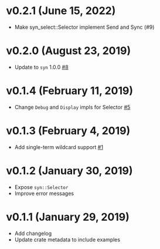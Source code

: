 # v0.2.1 (June 15, 2022)
* Make syn_select::Selector implement Send and Sync (#9) 

# v0.2.0 (August 23, 2019)
* Update to `syn` 1.0.0 [#8](https://github.com/TedDriggs/syn-select/pull/8)

# v0.1.4 (February 11, 2019)
* Change `Debug` and `Display` impls for Selector [#5](https://github.com/TedDriggs/issues/5)

# v0.1.3 (February 4, 2019)
* Add single-term wildcard support [#1](https://github.com/TedDriggs/syn-select/issues/1)

# v0.1.2 (January 30, 2019)
* Expose `syn::Selector`
* Improve error messages

# v0.1.1 (January 29, 2019)
* Add changelog
* Update crate metadata to include examples